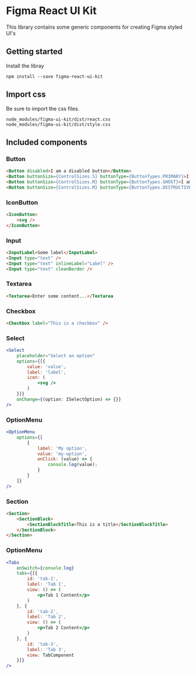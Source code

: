 # Figma React UI Kit
This library contains some generic components for creating Figma styled UI's

## Getting started
Install the libray
```
npm install --save figma-react-ui-kit
```

## Import css
Be sure to import the css files.
```
node_modules/figma-ui-kit/dist/react.css
node_modules/figma-ui-kit/dist/style.css
```

## Included components
### Button
```html
<Button disabled>I am a disabled button</Button>
<Button buttonSize={ControlSizes.S} buttonType={ButtonTypes.PRIMARY}>I am a small primary button</Button>
<Button buttonSize={ControlSizes.M} buttonType={ButtonTypes.GHOST}>I am a medium ghost button</Button>
<Button buttonSize={ControlSizes.M} buttonType={ButtonTypes.DESTRUCTIVE}>I am a medium ghost button</Button>
```

### IconButton
```html
<IconButton>
    <svg />
</IconButton>
```

### Input
```html
<InputLabel>Some label</InputLabel>
<Input type="text" />
<Input type="text" inlineLabel="Label" />
<Input type="text" cleanBorder />
```

### Textarea
```html
<Textarea>Enter some content...</Textarea
```

### Checkbox
```html
<Checkbox label="This is a checkbox" />
```

### Select
```jsx
<Select
    placeholder="Select an option"
    options={[{
        value: 'value',
        label: 'label',
        icon: (
            <svg />
        )
    }]}
    onChange={(option: ISelectOption) => {}}
/>
```

### OptionMenu
```jsx
<OptionMenu
    options={[
        {
            label: 'My option',
            value: 'my-option',
            onClick: (value) => {
                console.log(value);
            }
        }
    ]}
/>
```

### Section
```html
<Section>
    <SectionBlock>
        <SectionBlockTitle>This is a title</SectionBlockTitle>
    </SectionBlock>
</Section>
```

### OptionMenu
```jsx
<Tabs
    onSwitch={console.log}
    tabs={[{
        id: 'tab-1',
        label: 'Tab 1',
        view: () => (
            <p>Tab 1 Content</p>
        )
    }, {
        id: 'tab-2',
        label: 'Tab 2',
        view: () => (
            <p>Tab 2 Content</p>
        )
    }, {
        id: 'tab-3',
        label: 'Tab 3',
        view: TabComponent
    }]}
/>
```